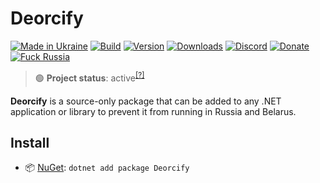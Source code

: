# Deorcify

[![Made in Ukraine](https://img.shields.io/badge/made_in-ukraine-ffd700.svg?labelColor=0057b7)](https://tyrrrz.me/ukraine)
[![Build](https://img.shields.io/github/actions/workflow/status/Tyrrrz/Deorcify/main.yml?branch=master)](https://github.com/Tyrrrz/Deorcify/actions)
[![Version](https://img.shields.io/nuget/v/Deorcify.svg)](https://nuget.org/packages/Deorcify)
[![Downloads](https://img.shields.io/nuget/dt/Deorcify.svg)](https://nuget.org/packages/Deorcify)
[![Discord](https://img.shields.io/discord/869237470565392384?label=discord)](https://discord.gg/2SUWKFnHSm)
[![Donate](https://img.shields.io/badge/donate-$$$-8a2be2.svg)](https://tyrrrz.me/donate)
[![Fuck Russia](https://img.shields.io/badge/fuck-russia-e4181c.svg?labelColor=000000)](https://twitter.com/tyrrrz/status/1495972128977571848)

> 🟢 **Project status**: active<sup>[[?]](https://github.com/Tyrrrz/.github/blob/master/docs/project-status.md)</sup>

**Deorcify** is a source-only package that can be added to any .NET application or library to prevent it from running in Russia and Belarus.

## Install

- 📦 [NuGet](https://nuget.org/packages/Deorcify): `dotnet add package Deorcify`